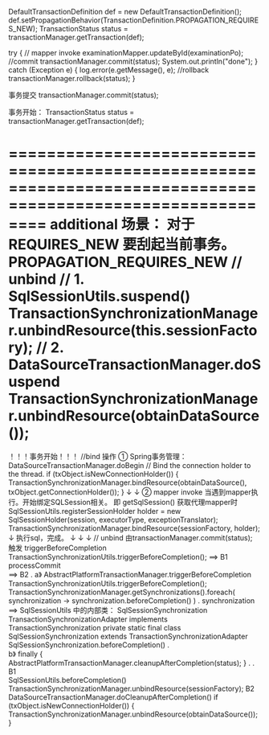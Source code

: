 DefaultTransactionDefinition def = new DefaultTransactionDefinition();
def.setPropagationBehavior(TransactionDefinition.PROPAGATION_REQUIRES_NEW);
TransactionStatus status = transactionManager.getTransaction(def);

try {
    // mapper invoke
    examinationMapper.updateById(examinationPo);
    //commit
    transactionManager.commit(status);
    System.out.println("done");
} catch (Exception e) {
    log.error(e.getMessage(), e);
    //rollback
    transactionManager.rollback(status);
}

事务提交
transactionManager.commit(status);


事务开始：
TransactionStatus status = transactionManager.getTransaction(def);

============================================================================================================
additional 场景：
对于 REQUIRES_NEW 要刮起当前事务。
PROPAGATION_REQUIRES_NEW
    // unbind
    // 1.
    SqlSessionUtils.suspend() 
        TransactionSynchronizationManager.unbindResource(this.sessionFactory);
    // 2.
    DataSourceTransactionManager.doSuspend
        TransactionSynchronizationManager.unbindResource(obtainDataSource());
============================================================================================================

！！！事务开始！！！
    //bind 操作
    ① Spring事务管理：
    DataSourceTransactionManager.doBegin
        // Bind the connection holder to the thread.
        if (txObject.isNewConnectionHolder()) {
            TransactionSynchronizationManager.bindResource(obtainDataSource(), txObject.getConnectionHolder());
        }
↓
↓
    ② mapper invoke   当遇到mapper执行。开始绑定SQLSession相关。 即 getSqlSession() 获取代理mapper时 
    SqlSessionUtils.registerSessionHolder
        holder = new SqlSessionHolder(session, executorType, exceptionTranslator);
        TransactionSynchronizationManager.bindResource(sessionFactory, holder);
↓
    执行sql，完成。
↓
↓
↓
    // unbind     由transactionManager.commit(status); 触发
        triggerBeforeCompletion
            TransactionSynchronizationUtils.triggerBeforeCompletion();
            ==>  B1
        processCommit        
            ==>  B2
.
    a》
    AbstractPlatformTransactionManager.triggerBeforeCompletion
        TransactionSynchronizationUtils.triggerBeforeCompletion();
            TransactionSynchronizationManager.getSynchronizations().foreach( synchronization -> synchronization.beforeCompletion() )
.
                synchronization   ==>  SqlSessionUtils 中的内部类： SqlSessionSynchronization
                TransactionSynchronizationAdapter implements TransactionSynchronization
                private static final class SqlSessionSynchronization extends TransactionSynchronizationAdapter
                SqlSessionSynchronization.beforeCompletion()
.    
    b》
    finally {
        AbstractPlatformTransactionManager.cleanupAfterCompletion(status);
    }
.
.
    B1             
    SqlSessionUtils.beforeCompletion()
        TransactionSynchronizationManager.unbindResource(sessionFactory);
    B2
    DataSourceTransactionManager.doCleanupAfterCompletion()
        if (txObject.isNewConnectionHolder()) {
            TransactionSynchronizationManager.unbindResource(obtainDataSource());
        }    








